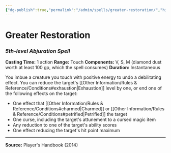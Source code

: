 ```yaml
---
{"dg-publish":true,"permalink":"/admin/spells/greater-restoration/","hide":true,"updated":"2025-08-11T11:53:30.878+01:00"}
---
```


# Greater Restoration
### *5th-level Abjuration Spell*
**Casting Time:** 1 action
**Range:** Touch
**Components:** V, S, M (diamond dust worth at least 100 gp, which the spell consumes)
**Duration:** Instantaneous

You imbue a creature you touch with positive energy to undo a debilitating effect. You can reduce the target's [[Other Information/Rules & Reference/Conditions#exhaustion\|Exhaustion]] level by one, or end one of the following effects on the target:

- One effect that [[Other Information/Rules & Reference/Conditions#charmed\|Charmed]] or [[Other Information/Rules & Reference/Conditions#petrified\|Petrified]] the target
- One curse, including the target's attunement to a cursed magic item
- Any reduction to one of the target's ability scores
- One effect reducing the target's hit point maximum

---
**Source:** Player's Handbook (2014)